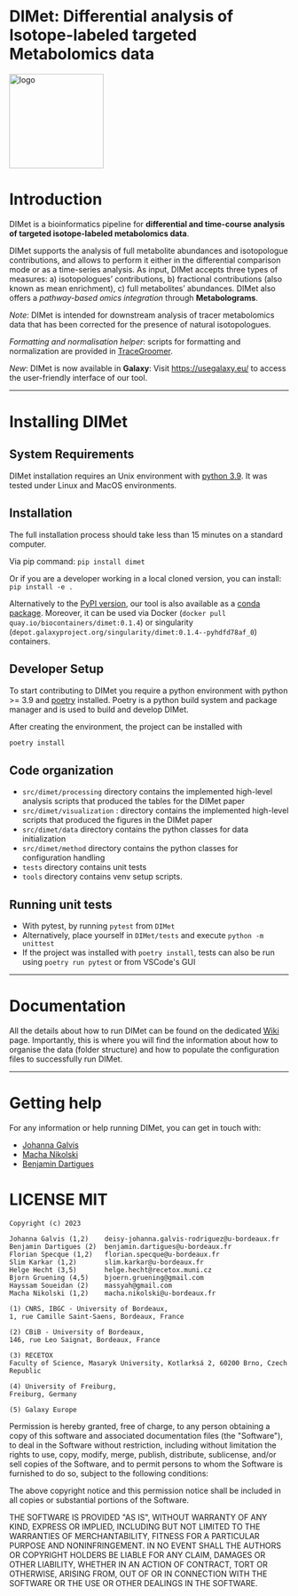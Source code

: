 DIMet: Differential analysis of Isotope-labeled targeted Metabolomics data
===

<img src="https://raw.githubusercontent.com/cbib/DIMet/main/img/logo_opt_4_big.png" alt="logo" width="170"/>

# Introduction

DIMet is a bioinformatics pipeline for **differential and time-course analysis of targeted isotope-labeled metabolomics data**.

DIMet supports the analysis of full metabolite abundances and isotopologue contributions, 
and allows to perform it either in the differential comparison mode or as a time-series analysis. 
As input, DIMet accepts three types of measures: a) isotopologues’ contributions, b) fractional contributions (also known as mean enrichment), c) full metabolites’ abundances. 
DIMet also offers a _pathway-based omics integration_ through **Metabolograms**.

_Note_: DIMet is intended for downstream analysis of tracer metabolomics data that has been corrected for the presence of natural isotopologues. 

_Formatting and normalisation helper_: scripts for formatting and normalization are provided in [TraceGroomer](https://github.com/cbib/TraceGroomer).

_New_: DIMet is now available in **Galaxy**: Visit https://usegalaxy.eu/ to access the user-friendly interface of our tool.

--------

# Installing DIMet 

## System Requirements
DIMet installation requires an Unix environment with [python 3.9](http://www.python.org/). 
It was tested under Linux and MacOS environments.


## Installation 

The full installation process should take less than 15 minutes on a standard computer.

Via pip command:
`pip install dimet`

Or if you are a developer working in a local cloned version, you can install:
`pip install -e .`


Alternatively to the [PyPI version](https://pypi.org/project/DIMet/), our tool is also available as a [conda package](https://bioconda.github.io/recipes/dimet/README.html). Moreover, it can be used via Docker (`docker pull quay.io/biocontainers/dimet:0.1.4`) or singularity (`depot.galaxyproject.org/singularity/dimet:0.1.4--pyhdfd78af_0`) containers. 

## Developer Setup

To start contributing to DIMet you require a python environment with python >= 3.9 and [poetry]() installed.
Poetry is a python build system and package manager and is used to build and develop DIMet.

After creating the environment, the project can be installed with
```bash
poetry install
```

## Code organization

* `src/dimet/processing` directory contains the implemented high-level analysis scripts that produced the tables for the DIMet paper
* `src/dimet/visualization` : directory contains the implemented high-level scripts that produced the figures in the DIMet paper
* `src/dimet/data` directory contains the python classes for data initialization  
* `src/dimet/method` directory contains the python classes for configuration handling
* `tests` directory contains unit tests
* `tools` directory contains venv setup scripts.


## Running unit tests 

* With pytest, by running `pytest` from `DIMet`
* Alternatively, place yourself in `DIMet/tests` and execute `python -m unittest` 
* If the project was installed with `poetry install`, tests can also be run using `poetry run pytest` or from VSCode's GUI

-----------------------------------------------------------------------------------------------

# Documentation

All the details about how to run DIMet can be found on the dedicated [Wiki](https://github.com/cbib/DIMet/wiki) page. 
Importantly, this is where you will find the information about how to organise the data (folder structure) and how to populate the configuration files to successfully run DIMet. 

-----------------------------------------------
  
# Getting help

For any information or help running DIMet, you can get in touch with: 

* [Johanna Galvis](mailto:deisy-johanna.galvis-rodriguez[AT]u-bordeaux.fr)
* [Macha Nikolski](mailto:macha.nikolski[AT]u-bordeaux.fr)
* [Benjamin Dartigues](mailto:benjamin.dartigues[AT]u-bordeaux.fr)

# LICENSE MIT

    Copyright (c) 2023 
    
    Johanna Galvis (1,2)    deisy-johanna.galvis-rodriguez@u-bordeaux.fr
    Benjamin Dartigues (2)	benjamin.dartigues@u-bordeaux.fr
    Florian Specque (1,2)   florian.specque@u-bordeaux.fr
    Slim Karkar (1,2)       slim.karkar@u-bordeaux.fr
    Helge Hecht (3,5)       helge.hecht@recetox.muni.cz
    Bjorn Gruening (4,5)    bjoern.gruening@gmail.com
    Hayssam Soueidan (2)    massyah@gmail.com
    Macha Nikolski (1,2)    macha.nikolski@u-bordeaux.fr
    
    (1) CNRS, IBGC - University of Bordeaux,
    1, rue Camille Saint-Saens, Bordeaux, France

    (2) CBiB - University of Bordeaux,
    146, rue Leo Saignat, Bordeaux, France

    (3) RECETOX
    Faculty of Science, Masaryk University, Kotlarksá 2, 60200 Brno, Czech Republic
    
    (4) University of Freiburg, 
    Freiburg, Germany
    
    (5) Galaxy Europe
    
Permission is hereby granted, free of charge, to any person obtaining a copy of this software and associated documentation files (the "Software"), to deal in the Software without restriction, including without limitation the rights to use, copy, modify, merge, publish, distribute, sublicense, and/or sell copies of the Software, and to permit persons to whom the Software is furnished to do so, subject to the following conditions:

The above copyright notice and this permission notice shall be included in all copies or substantial portions of the Software.

THE SOFTWARE IS PROVIDED "AS IS", WITHOUT WARRANTY OF ANY KIND, EXPRESS OR IMPLIED, INCLUDING BUT NOT LIMITED TO THE WARRANTIES OF MERCHANTABILITY, FITNESS FOR A PARTICULAR PURPOSE AND NONINFRINGEMENT. IN NO EVENT SHALL THE AUTHORS OR COPYRIGHT HOLDERS BE LIABLE FOR ANY CLAIM, DAMAGES OR OTHER LIABILITY, WHETHER IN AN ACTION OF CONTRACT, TORT OR OTHERWISE, ARISING FROM, OUT OF OR IN CONNECTION WITH THE SOFTWARE OR THE USE OR OTHER DEALINGS IN THE SOFTWARE.
